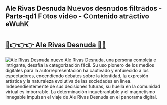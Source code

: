 ## Ale Rivas Desnuda N𝚞𝚎vos desn𝚞dos filtr𝚊dos - Parts-qd1 F𝚘tos vid𝚎o - C𝚘ntenido atr𝚊ctivo eWuhK

# <h2><a href="http://mbd4zl.tromn.icu/?c=Ale+Rivas+Desnuda">🔗👉👉👉 Ale Rivas Desnuda 🔗🔗</a></h2>

[![Ale Rivas Desnuda nuevo](https://i.imgur.com/pEAQMta.gif)](http://mbd4zl.tromn.icu/?c=Ale+Rivas+Desnuda)
Ale Rivas Desnuda, una persona compleja e intrigante, desafía la categorización fácil. Su uso pionero de los medios digitales para la autorrepresentación ha cautivado y enfurecido a los espectadores, encendiendo debates sobre la identidad, la expresión artística y la naturaleza evolutiva de las sociedades en línea. Independientemente de sus decisiones futuras, su huella en la comunidad virtual es imborrable. La determinación inquebrantable y el magnetismo innegable impulsan el viaje de Ale Rivas Desnuda en el panorama digital.

